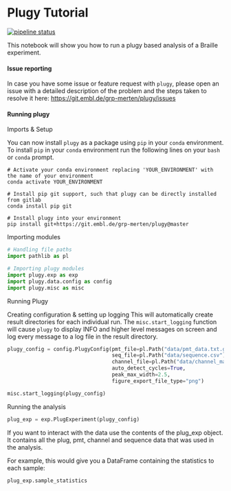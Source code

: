 # Plugy Tutorial
[![pipeline status](https://git.embl.de/grp-merten/plugy/badges/master/pipeline.svg)](https://git.embl.de/grp-merten/plugy/commits/master)

This notebook will show you how to run a plugy based analysis of a Braille experiment.

#### Issue reporting
In case you have some issue or feature request with `plugy`, please open an issue
with a detailed description of the problem and the steps taken to resolve
it here: https://git.embl.de/grp-merten/plugy/issues 

#### Running plugy

Imports & Setup

You can now install `plugy` as a package using `pip` in your `conda` environment.
To install `pip` in your `conda` environment run the following lines on your `bash` or `conda` prompt.
```
# Activate your conda environment replacing 'YOUR_ENVIRONMENT' with the name of your environment
conda activate YOUR_ENVIRONMENT

# Install pip git support, such that plugy can be directly installed from gitlab
conda install pip git

# Install plugy into your environment
pip install git+https://git.embl.de/grp-merten/plugy@master
```

Importing modules
```python
# Handling file paths
import pathlib as pl

# Importing plugy modules
import plugy.exp as exp
import plugy.data.config as config
import plugy.misc as misc
```

Running Plugy

Creating configuration & setting up logging
This will automatically create result directories for each individual run.
The `misc.start_logging` function will cause `plugy` to display INFO and higher level 
messages on screen and log every message to a log file in the result directory.
```python
plugy_config = config.PlugyConfig(pmt_file=pl.Path("data/pmt_data.txt.gz"),
                                  seq_file=pl.Path("data/sequence.csv"),
                                  channel_file=pl.Path("data/channel_map.csv"),
                                  auto_detect_cycles=True,
                                  peak_max_width=2.5,
                                  figure_export_file_type="png")

misc.start_logging(plugy_config)
```
Running the analysis

```python
plug_exp = exp.PlugExperiment(plugy_config)
```
If you want to interact with the data use the contents of the plug_exp object. 
It contains all the plug, pmt, channel and sequence data that was used in the analysis. 
 
For example, this would give you a DataFrame containing the statistics to each sample:
```python
plug_exp.sample_statistics
```
